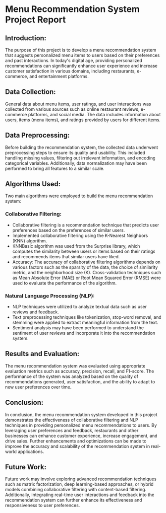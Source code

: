 # Menu Recommendation System Project Report

## Introduction:
The purpose of this project is to develop a menu recommendation system that suggests personalized menu items to users based on their preferences and past interactions. In today's digital age, providing personalized recommendations can significantly enhance user experience and increase customer satisfaction in various domains, including restaurants, e-commerce, and entertainment platforms.

## Data Collection:
General data about menu items, user ratings, and user interactions was collected from various sources such as online restaurant reviews, e-commerce platforms, and social media. The data includes information about users, items (menu items), and ratings provided by users for different items.

## Data Preprocessing:
Before building the recommendation system, the collected data underwent preprocessing steps to ensure its quality and usability. This included handling missing values, filtering out irrelevant information, and encoding categorical variables. Additionally, data normalization may have been performed to bring all features to a similar scale.

## Algorithms Used:
Two main algorithms were employed to build the menu recommendation system:

### Collaborative Filtering:
- Collaborative filtering is a recommendation technique that predicts user preferences based on the preferences of similar users.
- Implemented collaborative filtering using the K-Nearest Neighbors (KNN) algorithm.
- KNNBasic algorithm was used from the Surprise library, which computes the similarity between users or items based on their ratings and recommends items that similar users have liked.
- Accuracy: The accuracy of collaborative filtering algorithms depends on various factors such as the sparsity of the data, the choice of similarity metric, and the neighborhood size (K). Cross-validation techniques such as Mean Absolute Error (MAE) or Root Mean Squared Error (RMSE) were used to evaluate the performance of the algorithm.

### Natural Language Processing (NLP):
- NLP techniques were utilized to analyze textual data such as user reviews and feedback.
- Text preprocessing techniques like tokenization, stop-word removal, and stemming were applied to extract meaningful information from the text.
- Sentiment analysis may have been performed to understand the sentiment of user reviews and incorporate it into the recommendation system.

## Results and Evaluation:
The menu recommendation system was evaluated using appropriate evaluation metrics such as accuracy, precision, recall, and F1-score. The performance of the system was analyzed based on the quality of recommendations generated, user satisfaction, and the ability to adapt to new user preferences over time.

## Conclusion:
In conclusion, the menu recommendation system developed in this project demonstrates the effectiveness of collaborative filtering and NLP techniques in providing personalized menu recommendations to users. By leveraging user preferences and feedback, restaurants and other businesses can enhance customer experience, increase engagement, and drive sales. Further enhancements and optimizations can be made to improve the accuracy and scalability of the recommendation system in real-world applications.

## Future Work:
Future work may involve exploring advanced recommendation techniques such as matrix factorization, deep learning-based approaches, or hybrid models combining collaborative filtering with content-based filtering. Additionally, integrating real-time user interactions and feedback into the recommendation system can further enhance its effectiveness and responsiveness to user preferences.
